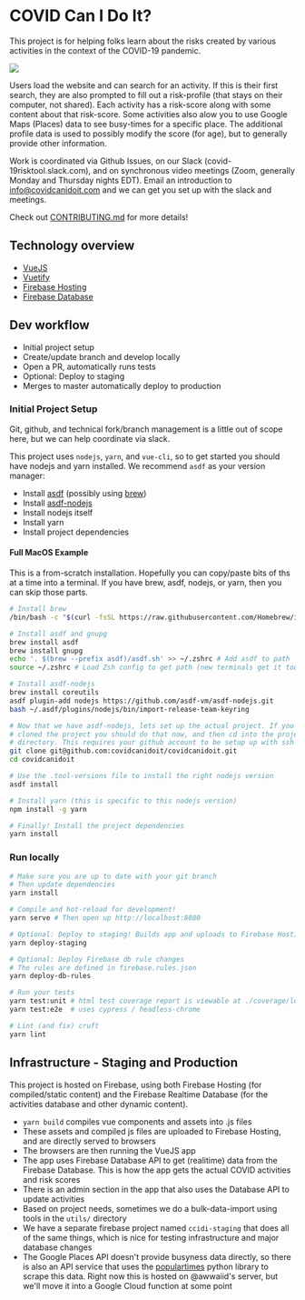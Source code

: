 # COVID Can I Do It?

This project is for helping folks learn about the risks created by various
activities in the context of the COVID-19 pandemic.

![](https://github.com/covidcanidoit/covidcanidoit/workflows/End-to-end%20tests/badge.svg?branch=master)

Users load the website and can search for an activity. If this is their first
search, they are also prompted to fill out a risk-profile (that stays on their
computer, not shared). Each activity has a risk-score along with some content
about that risk-score. Some activities also alow you to use Google Maps
(Places) data to see busy-times for a specific place. The additional profile
data is used to possibly modify the score (for age), but to generally provide
other information.

Work is coordinated via Github Issues, on our Slack
(covid-19risktool.slack.com), and on synchronous video meetings (Zoom,
generally Monday and Thursday nights EDT). Email an introduction to
info@covidcanidoit.com and we can get you set up with the slack and meetings.

Check out [CONTRIBUTING.md](./CONTRIBUTING.md) for more details!

## Technology overview

- [VueJS](https://vuejs.org/)
- [Vuetify](https://vuetifyjs.com/)
- [Firebase Hosting](https://firebase.google.com/docs/hosting)
- [Firebase Database](https://firebase.google.com/docs/database)

## Dev workflow

- Initial project setup
- Create/update branch and develop locally
- Open a PR, automatically runs tests
- Optional: Deploy to staging
- Merges to master automatically deploy to production

### Initial Project Setup

Git, github, and technical fork/branch management is a little out of scope here, but we can help coordinate via slack.

This project uses `nodejs`, `yarn`, and `vue-cli`, so to get started you should have nodejs and yarn installed. We recommend `asdf` as your version manager:

- Install [asdf](https://asdf-vm.com/#/core-manage-asdf-vm) (possibly using [brew](https://brew.sh/))
- Install [asdf-nodejs](https://github.com/asdf-vm/asdf-nodejs)
- Install nodejs itself
- Install yarn
- Install project dependencies

#### Full MacOS Example

This is a from-scratch installation. Hopefully you can copy/paste bits of ths
at a time into a terminal. If you have brew, asdf, nodejs, or yarn, then you
can skip those parts.

```sh
# Install brew
/bin/bash -c "$(curl -fsSL https://raw.githubusercontent.com/Homebrew/install/master/install.sh)"

# Install asdf and gnupg
brew install asdf
brew install gnupg
echo '. $(brew --prefix asdf)/asdf.sh' >> ~/.zshrc # Add asdf to path
source ~/.zshrc # Load Zsh config to get path (new terminals get it too)

# Install asdf-nodejs
brew install coreutils
asdf plugin-add nodejs https://github.com/asdf-vm/asdf-nodejs.git
bash ~/.asdf/plugins/nodejs/bin/import-release-team-keyring

# Now that we have asdf-nodejs, lets set up the actual project. If you haven't
# cloned the project you should do that now, and then cd into the project
# directory. This requires your github account to be setup up with ssh
git clone git@github.com:covidcanidoit/covidcanidoit.git
cd covidcanidoit

# Use the .tool-versions file to install the right nodejs version
asdf install

# Install yarn (this is specific to this nodejs version)
npm install -g yarn

# Finally! Install the project dependencies
yarn install
```

### Run locally

```sh
# Make sure you are up to date with your git branch
# Then update dependencies
yarn install

# Compile and hot-reload for development!
yarn serve # Then open up http://localhost:8080

# Optional: Deploy to staging! Builds app and uploads to Firebase Hosting
yarn deploy-staging

# Optional: Deploy Firebase db rule changes
# The rules are defined in firebase.rules.json
yarn deploy-db-rules

# Run your tests
yarn test:unit # html test coverage report is viewable at ./coverage/lcov-report/index.html
yarn test:e2e  # uses cypress / headless-chrome

# Lint (and fix) cruft
yarn lint
```

## Infrastructure - Staging and Production

This project is hosted on Firebase, using both Firebase Hosting (for
compiled/static content) and the Firebase Realtime Database (for the activities
database and other dynamic content).

- `yarn build` compiles vue components and assets into .js files
- These assets and compiled js files are uploaded to Firebase Hosting, and are directly served to browsers
- The browsers are then running the VueJS app
- The app uses Firebase Database API to get (realitime) data from the Firebase Database. This is how the app gets the actual COVID activities and risk scores
- There is an admin section in the app that also uses the Database API to update activities
- Based on project needs, sometimes we do a bulk-data-import using tools in the `utils/` directory
- We have a separate firebase project named `ccidi-staging` that does all of the same things, which is nice for testing infrastructure and major database changes
- The Google Places API doesn't provide busyness data directly, so there is also an API service that uses the [populartimes](https://github.com/m-wrzr/populartimes) python library to scrape this data. Right now this is hosted on @awwaiid's server, but we'll move it into a Google Cloud function at some point
